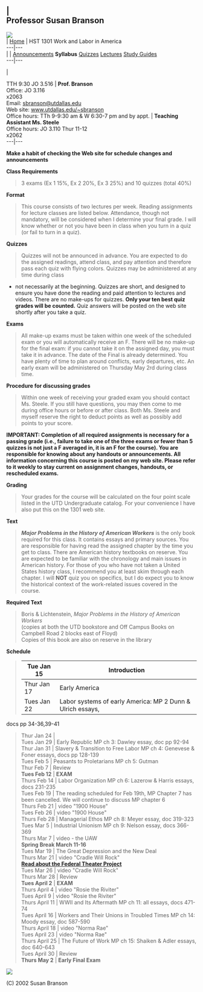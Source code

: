 |  
Professor Susan Branson  
---  
![](images/blue_stripe.gif)  
| [Home](index.html) | HST 1301 Work and Labor in America  
---|---  
|   |  [Announcements](labor_home.html)     **Syllabus**
[Quizzes](labor_quiz.html)     [Lectures](labor_lec.html)     [Study
Guides](labor_study.html)  
---|---  
  
|

TTH 9:30 JO 3.516  |  **Prof. Branson**  
Office: JO 3.116  
x2063  
Email: [sbranson@utdallas.edu ](mailto:sbranson@utdallas.edu)  
Web site: [www.utdallas.edu/~sbranson ](http://www.utdallas.edu/%7Esbranson)  
Office hours: TTh 9-9:30 am  & W 6:30-7 pm and by appt.  |  **Teaching
Assistant Ms. Steele**  
Office hours: JO 3.110 Thur 11-12  
x2062  
---|---  
  
****Make a habit of checking the Web site for schedule changes and
announcements****

**Class Requirements**  

> 3 exams (Ex 1 15%, Ex 2 20%, Ex 3 25%) and 10 quizzes (total 40%)

**Format**

> This course consists of two lectures per week. Reading assignments for
lecture classes are listed below. Attendance, though not mandatory, will be
considered when I determine your final grade. I will know whether or not you
have been in class when you turn in a quiz (or fail to turn in a quiz).

**Quizzes**

> Quizzes will not be announced in advance. You are expected to do the
assigned readings, attend class, and pay attention and therefore pass each
quiz with flying colors. Quizzes may be administered at any time during class
- not necessarily at the beginning. Quizzes are short, and designed to ensure
you have done the reading and paid attention to lectures and videos. There are
no make-ups for quizzes. **Only your ten best quiz grades will be counted.**
Quiz answers will be posted on the web site shortly after you take a quiz.

**Exams**

> All make-up exams must be taken within one week of the scheduled exam or you
will automatically receive an F. There will be no make-up for the final exam:
if you cannot take it on the assigned day, you must take it in advance. The
date of the Final is already determined. You have plenty of time to plan
around conflicts, early departures, etc. An early exam will be administered on
Thursday May 2rd during class time.

**Procedure for discussing grades**

> Within one week of receiving your graded exam you should contact Ms. Steele.
If you still have questions, you may then come to me during office hours or
before or after class. Both Ms. Steele and myself reserve the right to deduct
points as well as possibly add points to your score.

**IMPORTANT: Completion of all required assignments is necessary for a passing
grade (i.e., failure to take one of the three exams or fewer than 5 quizzes is
not just a F averaged in, it is an F for the course). You are responsible for
knowing about any handouts or announcements. All information concerning this
course is posted on my web site. Please refer to it weekly to stay current on
assignment changes, handouts, or rescheduled exams.**

**Grading**

> Your grades for the course will be calculated on the four point scale listed
in the UTD Undergraduate catalog. For your convenience I have also put this on
the 1301 web site.

**Text**

> _**Major Problems in the History of American Workers**_ is the only book
required for this class. It contains essays and primary sources. You are
responsible for having read the assigned chapter by the time you get to class.
There are American history textbooks on reserve. You are expected to be
familiar with the chronology and main issues in American history. For those of
you who have not taken a United States history class, I recommend you at least
skim through each chapter. I will **NOT** quiz you on specifics, but I do
expect you to know the historical context of the work-related issues covered
in the course.

**Required Text**

> Boris  & Lichtenstein, _Major Problems in the History of American Workers_  
>  (copies at both the UTD bookstore and Off Campus Books on Campbell Road 2
blocks east of Floyd)  
>  Copies of this book are also on reserve in the library

**Schedule**

> **Tue Jan 15** |  **Introduction**  
> ---|---  
> Thur Jan 17  |  Early America  
> Tues Jan 22  |  Labor systems of early America: MP 2 Dunn  & Ulrich essays,
docs pp 34-36,39-41  
> Thur Jan 24  |  
> Tues Jan 29  |  Early Republic MP ch 3: Dawley essay, doc pp 92-94  
> Thur Jan 31  |  Slavery & Transition to Free Labor MP ch 4: Genevese & Foner
essays, docs pp 128-139  
> Tues Feb 5  |  Peasants to Proletarians MP ch 5: Gutman  
> Thur Feb 7  |  Review  
> **Tues Feb 12** | **EXAM**  
> Thurs Feb 14  |  Labor Organization MP ch 6: Lazerow  & Harris essays, docs
231-235  
> Tues Feb 19  |  The reading scheduled for Feb 19th, MP Chapter 7 has been
cancelled. We will continue to discuss MP chapter 6  
> Thurs Feb 21  |  video "1900 House"  
> Tues Feb 26  |  video "1900 House"  
> Thurs Feb 28  |  Managerial Ethos MP ch 8: Meyer essay, doc 319-323  
> Tues Mar 5  |  Industrial Unionism MP ch 9: Nelson essay, docs 366-369  
> Thurs Mar 7  |  video - the UAW  
> **Spring Break March 11-16**  
> Tues Mar 19  |  The Great Depression and the New Deal  
> Thurs Mar 21  |  video "Cradle Will Rock"  
>  [**Read about the Federal Theater
Project**](http://memory.loc.gov/ammem/fedtp/ftbrwn00.html)  
> Tues Mar 26  |  video "Cradle Will Rock"  
> Thurs Mar 28  |  Review  
> **Tues April 2** |  **EXAM**  
> Thurs April 4  |  video "Rosie the Riviter"  
> Tues April 9  |  video "Rosie the Riviter"  
> Thurs April 11  |  WWII and Its Aftermath MP ch 11: all essays, docs 471-74  
> Tues April 16  |  Workers and Their Unions in Troubled Times MP ch 14: Moody
essay, doc 587-590  
> Thurs April 18  |  video "Norma Rae"  
> Tues April 23  |  video "Norma Rae"  
> Thurs April 25  |  The Future of Work MP ch 15: Shaiken  & Adler essays, doc
640-643  
> Tues April 30  |  Review  
> **Thurs May 2** |  **Early Final Exam**  
  
  
  
![](images/gold_stripe.gif)  
  
(C) 2002 Susan Branson  


